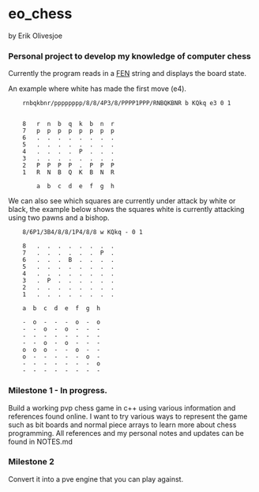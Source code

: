 # eo_chess
by Erik Olivesjoe

### Personal project to develop my knowledge of computer chess



Currently the program reads in a [FEN](https://en.wikipedia.org/wiki/Forsyth%E2%80%93Edwards_Notation) string and displays the board state. 

An example where white has made the first move (e4).

        rnbqkbnr/pppppppp/8/8/4P3/8/PPPP1PPP/RNBQKBNR b KQkq e3 0 1

        
        8   r  n  b  q  k  b  n  r
        7   p  p  p  p  p  p  p  p
        6   .  .  .  .  .  .  .  . 
        5   .  .  .  .  .  .  .  .    
        4   .  .  .  .  P  .  .  .    
        3   .  .  .  .  .  .  .  .
        2   P  P  P  P  .  P  P  P
        1   R  N  B  Q  K  B  N  R

            a  b  c  d  e  f  g  h

We can also see which squares are currently under attack by white or black, the example below shows the squares white is currently attacking
using two pawns and a bishop.

        8/6P1/3B4/8/8/1P4/8/8 w KQkq - 0 1

        8   .  .  .  .  .  .  .  .
        7   .  .  .  .  .  .  P  . 
        6   .  .  .  B  .  .  .  . 
        5   .  .  .  .  .  .  .  .   
        4   .  .  .  .  .  .  .  .  
        3   .  P  .  .  .  .  .  .
        2   .  .  .  .  .  .  .  .
        1   .  .  .  .  .  .  .  .

        a  b  c  d  e  f  g  h

        -  o  -  -  -  o  -  o
        -  -  o  -  o  -  -  -
        -  -  -  -  -  -  -  -
        -  -  o  -  o  -  -  -
        o  o  o  -  -  o  -  -
        o  -  -  -  -  -  o  -
        -  -  -  -  -  -  -  o
        -  -  -  -  -  -  -  -


 ### Milestone 1 - In progress.
 
Build a working pvp chess game in c++ using various information and references found online. I want to try various ways to represent the game such as bit boards and normal piece arrays to learn more about chess programming. All references and my personal notes and updates can be found in NOTES.md

### Milestone 2
 
Convert it into a pve engine that you can play against.
